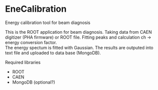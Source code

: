 # EneCalibration
Energy calibration tool for beam diagnosis

This is the ROOT application for beam diagnosis.  Taking data from CAEN digitizer (PHA firmware) or ROOT file.  Fitting peaks and calculation ch -> energy conversion factor.  
The energy spectum is fitted with Gaussian.  The results are outputed into text file and uploaded to data base (MongoDB).  

Required libraries
* ROOT
* CAEN
* MongoDB (optional?)
